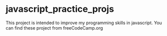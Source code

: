 # javascript_practice_projs
This project is intended to improve my programming skills in javascript. You can find these project from freeCodeCamp.org
